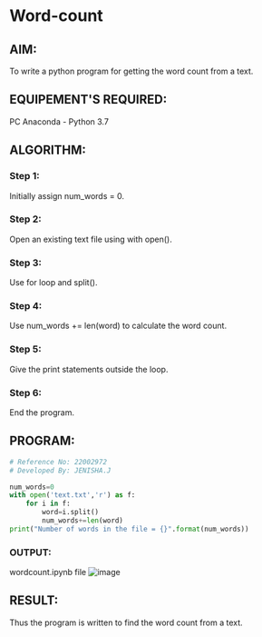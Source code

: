 # Word-count
## AIM:
To write a python program for getting the word count from a text.
## EQUIPEMENT'S REQUIRED: 
PC
Anaconda - Python 3.7
## ALGORITHM: 
### Step 1:
Initially assign num_words = 0.

### Step 2: 
Open an existing text file using with open().
 
### Step 3:
Use for loop and split().

### Step 4:  
Use num_words += len(word) to calculate the word count.

### Step 5: 
Give the print statements outside the loop.

### Step 6:
End the program.

## PROGRAM:
```python
# Reference No: 22002972
# Developed By: JENISHA.J

num_words=0
with open('text.txt','r') as f:
    for i in f:
        word=i.split()
        num_words+=len(word)
print("Number of words in the file = {}".format(num_words))
```

### OUTPUT:
wordcount.ipynb file
![image](https://user-images.githubusercontent.com/111619160/215005034-abd662e8-6a14-4daa-868f-e2adb78c1795.png)

## RESULT:
Thus the program is written to find the word count from a text.
